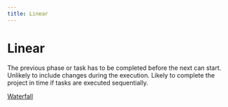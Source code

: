 ```yaml
---
title: Linear
---
```

# Linear

The previous phase or task has to be completed before the next can start.
Unlikely to include changes during the execution. 
Likely to complete the project in time if tasks are executed sequentially. 

[Waterfall](foundations-of-project-management/project-management-methodology/waterfall.md)
